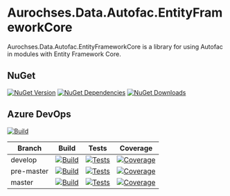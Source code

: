 # Aurochses.Data.Autofac.EntityFrameworkCore

Aurochses.Data.Autofac.EntityFrameworkCore is a library for using Autofac in modules with Entity Framework Core.

## NuGet
[![NuGet Version](https://img.shields.io/nuget/v/Aurochses.Data.Autofac.EntityFrameworkCore.svg?style=flat-square)](https://www.nuget.org/packages/Aurochses.Data.Autofac.EntityFrameworkCore)
[![NuGet Dependencies](https://img.shields.io/librariesio/release/nuget/Aurochses.Data.Autofac.EntityFrameworkCore.svg?style=flat-square)](https://libraries.io/nuget/Aurochses.Data.Autofac.EntityFrameworkCore)
[![NuGet Downloads](https://img.shields.io/nuget/dt/Aurochses.Data.Autofac.EntityFrameworkCore.svg?style=flat-square)](https://www.nuget.org/packages/Aurochses.Data.Autofac.EntityFrameworkCore)

## Azure DevOps

[![Build](https://img.shields.io/azure-devops/release/Aurochses/61cd8e26-670f-4d15-9b53-5e73a476a30f/14/14.svg?style=flat-square)](https://Aurochses.visualstudio.com/Aurochses.GitHub/_release?definitionId=14)

Branch     | Build | Tests | Coverage
-----------|-------|-------|----------
develop | [![Build](https://img.shields.io/azure-devops/build/Aurochses/Aurochses.GitHub/374/develop.svg?style=flat-square)](https://Aurochses.visualstudio.com/Aurochses.GitHub/_build/latest?definitionId=374&branchName=develop) | [![Tests](https://img.shields.io/azure-devops/tests/Aurochses/Aurochses.GitHub/374/develop.svg?style=flat-square)](https://Aurochses.visualstudio.com/Aurochses.GitHub/_build/latest?definitionId=374&branchName=develop) | [![Coverage](https://img.shields.io/azure-devops/coverage/Aurochses/Aurochses.GitHub/374/develop.svg?style=flat-square)](https://Aurochses.visualstudio.com/Aurochses.GitHub/_build/latest?definitionId=374&branchName=develop)
pre-master | [![Build](https://img.shields.io/azure-devops/build/Aurochses/Aurochses.GitHub/374/pre-master.svg?style=flat-square)](https://Aurochses.visualstudio.com/Aurochses.GitHub/_build/latest?definitionId=374&branchName=pre-master) | [![Tests](https://img.shields.io/azure-devops/tests/Aurochses/Aurochses.GitHub/374/pre-master.svg?style=flat-square)](https://Aurochses.visualstudio.com/Aurochses.GitHub/_build/latest?definitionId=374&branchName=pre-master) | [![Coverage](https://img.shields.io/azure-devops/coverage/Aurochses/Aurochses.GitHub/374/pre-master.svg?style=flat-square)](https://Aurochses.visualstudio.com/Aurochses.GitHub/_build/latest?definitionId=374&branchName=pre-master)
master | [![Build](https://img.shields.io/azure-devops/build/Aurochses/Aurochses.GitHub/374/master.svg?style=flat-square)](https://Aurochses.visualstudio.com/Aurochses.GitHub/_build/latest?definitionId=374&branchName=master) | [![Tests](https://img.shields.io/azure-devops/tests/Aurochses/Aurochses.GitHub/374/master.svg?style=flat-square)](https://Aurochses.visualstudio.com/Aurochses.GitHub/_build/latest?definitionId=374&branchName=master) | [![Coverage](https://img.shields.io/azure-devops/coverage/Aurochses/Aurochses.GitHub/374/master.svg?style=flat-square)](https://Aurochses.visualstudio.com/Aurochses.GitHub/_build/latest?definitionId=374&branchName=master)
